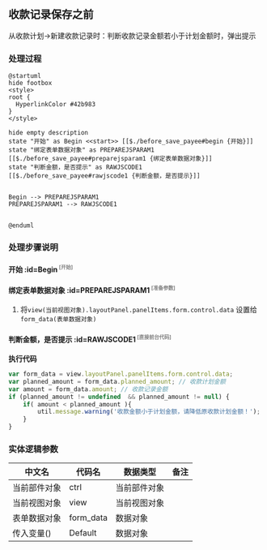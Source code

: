 ## 收款记录保存之前 <!-- {docsify-ignore-all} -->

   从收款计划->新建收款记录时：判断收款记录金额若小于计划金额时，弹出提示

### 处理过程

```plantuml
@startuml
hide footbox
<style>
root {
  HyperlinkColor #42b983
}
</style>

hide empty description
state "开始" as Begin <<start>> [[$./before_save_payee#begin {开始}]]
state "绑定表单数据对象" as PREPAREJSPARAM1  [[$./before_save_payee#preparejsparam1 {绑定表单数据对象}]]
state "判断金额，是否提示" as RAWJSCODE1  [[$./before_save_payee#rawjscode1 {判断金额，是否提示}]]


Begin --> PREPAREJSPARAM1
PREPAREJSPARAM1 --> RAWJSCODE1


@enduml
```


### 处理步骤说明

#### 开始 :id=Begin<sup class="footnote-symbol"> <font color=gray size=1>[开始]</font></sup>




#### 绑定表单数据对象 :id=PREPAREJSPARAM1<sup class="footnote-symbol"> <font color=gray size=1>[准备参数]</font></sup>



1. 将`view(当前视图对象).layoutPanel.panelItems.form.control.data` 设置给  `form_data(表单数据对象)`

#### 判断金额，是否提示 :id=RAWJSCODE1<sup class="footnote-symbol"> <font color=gray size=1>[直接前台代码]</font></sup>



<p class="panel-title"><b>执行代码</b></p>

```javascript
var form_data = view.layoutPanel.panelItems.form.control.data;
var planned_amount = form_data.planned_amount; // 收款计划金额 
var amount = form_data.amount; // 收款记录金额 
if (planned_amount != undefined  && planned_amount != null) {
    if( amount < planned_amount ){
        util.message.warning('收款金额小于计划金额，请降低原收款计划金额！');
    }
}
```



### 实体逻辑参数

|    中文名   |    代码名    |  数据类型      |备注 |
| --------| --------| --------  | --------   |
|当前部件对象|ctrl|当前部件对象||
|当前视图对象|view|当前视图对象||
|表单数据对象|form_data|数据对象||
|传入变量(<i class="fa fa-check"/></i>)|Default|数据对象||
